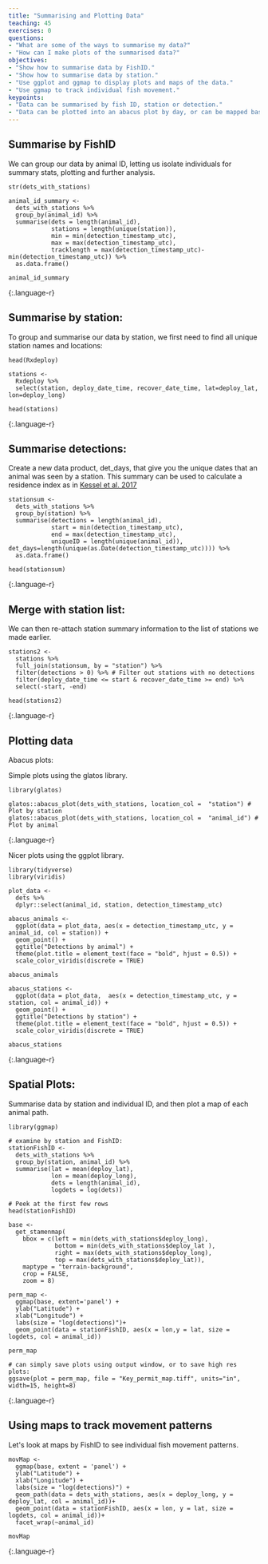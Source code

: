 ```yaml
---
title: "Summarising and Plotting Data"
teaching: 45
exercises: 0
questions:
- "What are some of the ways to summarise my data?"
- "How can I make plots of the summarised data?"
objectives:
- "Show how to summarise data by FishID."
- "Show how to summarise data by station."
- "Use ggplot and ggmap to display plots and maps of the data."
- "Use ggmap to track individual fish movement."
keypoints:
- "Data can be summarised by fish ID, station or detection."
- "Data can be plotted into an abacus plot by day, or can be mapped based on the station information."
---
```


## Summarise by FishID

We can group our data by animal ID, letting us isolate individuals for summary stats, plotting and further analysis.
~~~
str(dets_with_stations)

animal_id_summary <- 
  dets_with_stations %>% 
  group_by(animal_id) %>%
  summarise(dets = length(animal_id),
            stations = length(unique(station)),
            min = min(detection_timestamp_utc), 
            max = max(detection_timestamp_utc), 
            tracklength = max(detection_timestamp_utc)-min(detection_timestamp_utc)) %>% 
  as.data.frame()

animal_id_summary

~~~
{:.language-r}

## Summarise by station:

To group and summarise our data by station, we first need to find all unique station names and locations:
~~~
head(Rxdeploy)

stations <- 
  Rxdeploy %>% 
  select(station, deploy_date_time, recover_date_time, lat=deploy_lat, lon=deploy_long)

head(stations)
~~~
{:.language-r}

## Summarise detections:
Create a new data product, det_days, that give you the unique dates that an animal was seen by a station. This summary
can be used to calculate a residence index as in [Kessel et al. 2017](https://dx.doi.org/10.1007/s00300-015-1723-y)
~~~
stationsum <- 
  dets_with_stations %>% 
  group_by(station) %>%
  summarise(detections = length(animal_id),
            start = min(detection_timestamp_utc),
            end = max(detection_timestamp_utc),
            uniqueID = length(unique(animal_id)), det_days=length(unique(as.Date(detection_timestamp_utc)))) %>% 
  as.data.frame()

head(stationsum)
~~~
{:.language-r}

## Merge with station list:

We can then re-attach station summary information to the list of stations we made earlier.

~~~
stations2 <-
  stations %>% 
  full_join(stationsum, by = "station") %>% 
  filter(detections > 0) %>% # Filter out stations with no detections
  filter(deploy_date_time <= start & recover_date_time >= end) %>% 
  select(-start, -end)

head(stations2)  
~~~
{:.language-r}


## Plotting data

Abacus plots:

Simple plots using the glatos library.

~~~
library(glatos)

glatos::abacus_plot(dets_with_stations, location_col =  "station") # Plot by station
glatos::abacus_plot(dets_with_stations, location_col =  "animal_id") # Plot by animal
~~~
{:.language-r}

Nicer plots using the ggplot library.

~~~
library(tidyverse)
library(viridis)

plot_data <- 
  dets %>% 
  dplyr::select(animal_id, station, detection_timestamp_utc)

abacus_animals <- 
  ggplot(data = plot_data, aes(x = detection_timestamp_utc, y = animal_id, col = station)) +
  geom_point() +
  ggtitle("Detections by animal") +
  theme(plot.title = element_text(face = "bold", hjust = 0.5)) +
  scale_color_viridis(discrete = TRUE)

abacus_animals

abacus_stations <- 
  ggplot(data = plot_data,  aes(x = detection_timestamp_utc, y = station, col = animal_id)) +
  geom_point() +
  ggtitle("Detections by station") +
  theme(plot.title = element_text(face = "bold", hjust = 0.5)) +
  scale_color_viridis(discrete = TRUE)

abacus_stations
~~~
{:.language-r}


## Spatial Plots:

Summarise data by station and individual ID, and then plot a map of each animal path.

~~~
library(ggmap)

# examine by station and FishID:
stationFishID <- 
  dets_with_stations %>% 
  group_by(station, animal_id) %>%
  summarise(lat = mean(deploy_lat), 
            lon = mean(deploy_long), 
            dets = length(animal_id), 
            logdets = log(dets))

# Peek at the first few rows
head(stationFishID)

base <- 
  get_stamenmap(
    bbox = c(left = min(dets_with_stations$deploy_long),
             bottom = min(dets_with_stations$deploy_lat ), 
             right = max(dets_with_stations$deploy_long), 
             top = max(dets_with_stations$deploy_lat)),
    maptype = "terrain-background", 
    crop = FALSE,
    zoom = 8)
    
perm_map <- 
  ggmap(base, extent='panel') +
  ylab("Latitude") +
  xlab("Longitude") +
  labs(size = "log(detections)")+
  geom_point(data = stationFishID, aes(x = lon,y = lat, size = logdets, col = animal_id))

perm_map

# can simply save plots using output window, or to save high res plots:
ggsave(plot = perm_map, file = "Key_permit_map.tiff", units="in", width=15, height=8)

~~~
{:.language-r}


## Using maps to track movement patterns

Let's look at maps by FishID to see individual fish movement patterns.

~~~
movMap <- 
  ggmap(base, extent = 'panel') +
  ylab("Latitude") +
  xlab("Longitude") +
  labs(size = "log(detections)") +
  geom_path(data = dets_with_stations, aes(x = deploy_long, y = deploy_lat, col = animal_id))+
  geom_point(data = stationFishID, aes(x = lon, y = lat, size = logdets, col = animal_id))+
  facet_wrap(~animal_id)

movMap
~~~
{:.language-r}
